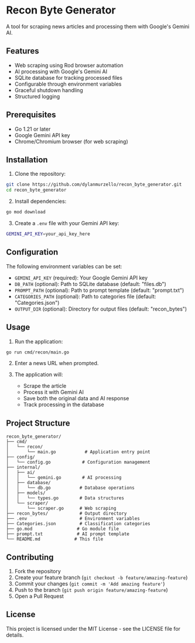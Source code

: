 # Recon Byte Generator

A tool for scraping news articles and processing them with Google's Gemini AI.

## Features

- Web scraping using Rod browser automation
- AI processing with Google's Gemini AI
- SQLite database for tracking processed files
- Configurable through environment variables
- Graceful shutdown handling
- Structured logging

## Prerequisites

- Go 1.21 or later
- Google Gemini API key
- Chrome/Chromium browser (for web scraping)

## Installation

1. Clone the repository:
```bash
git clone https://github.com/dylanmurzello/recon_byte_generator.git
cd recon_byte_generator
```

2. Install dependencies:
```bash
go mod download
```

3. Create a `.env` file with your Gemini API key:
```bash
GEMINI_API_KEY=your_api_key_here
```

## Configuration

The following environment variables can be set:

- `GEMINI_API_KEY` (required): Your Google Gemini API key
- `DB_PATH` (optional): Path to SQLite database (default: "files.db")
- `PROMPT_PATH` (optional): Path to prompt template (default: "prompt.txt")
- `CATEGORIES_PATH` (optional): Path to categories file (default: "Categories.json")
- `OUTPUT_DIR` (optional): Directory for output files (default: "recon_bytes")

## Usage

1. Run the application:
```bash
go run cmd/recon/main.go
```

2. Enter a news URL when prompted.

3. The application will:
   - Scrape the article
   - Process it with Gemini AI
   - Save both the original data and AI response
   - Track processing in the database

## Project Structure

```
recon_byte_generator/
├── cmd/
│   └── recon/
│       └── main.go           # Application entry point
├── config/
│   └── config.go            # Configuration management
├── internal/
│   ├── ai/
│   │   └── gemini.go        # AI processing
│   ├── database/
│   │   └── db.go           # Database operations
│   ├── models/
│   │   └── types.go        # Data structures
│   └── scraper/
│       └── scraper.go      # Web scraping
├── recon_bytes/            # Output directory
├── .env                    # Environment variables
├── Categories.json         # Classification categories
├── go.mod                 # Go module file
├── prompt.txt             # AI prompt template
└── README.md             # This file
```

## Contributing

1. Fork the repository
2. Create your feature branch (`git checkout -b feature/amazing-feature`)
3. Commit your changes (`git commit -m 'Add amazing feature'`)
4. Push to the branch (`git push origin feature/amazing-feature`)
5. Open a Pull Request

## License

This project is licensed under the MIT License - see the LICENSE file for details. 
